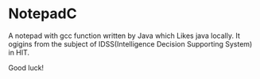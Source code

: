NotepadC
========

A notepad with gcc function written by Java which Likes java locally. It ogigins from the subject of IDSS(Intelligence
Decision Supporting System) in HIT.

Good luck!
